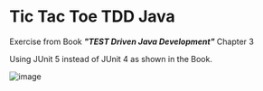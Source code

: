 # Tic Tac Toe TDD Java

Exercise from Book _**"TEST Driven Java Development"**_ Chapter 3

Using JUnit 5 instead of JUnit 4 as shown in the Book.

![image](https://user-images.githubusercontent.com/29106855/107567516-c5654b00-6bb3-11eb-8226-830e85ffa065.png)

